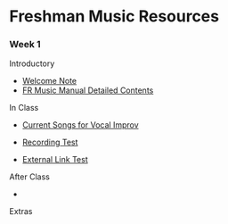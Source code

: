 # Freshman Music Resources



### Week 1

Introductory

- [Welcome Note](/resources/2023_welcome_note.md)
- [FR Music Manual Detailed Contents](/resources/2014_manual_detailed_contents.pdf)

In Class

- [Current Songs for Vocal Improv](/resources/player/current_songs.html)

- [Recording Test](/resources/tonescapes_1.mp3)
- [External Link Test](https://www.shapesmusic.com/current/)

After Class

- 

Extras

